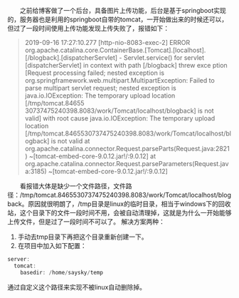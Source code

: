 &ensp;&ensp;&ensp;&ensp;之前给博客做了一个后台，具备图片上传功能，后台是基于springboot实现的，服务器也是利用的springboot自带的tomcat，一开始做出来的时候还可以，但过了一段时间使用上传功能发现上传失败了，报错如下：

> 2019-09-16 17:27:10.277 [http-nio-8083-exec-2] ERROR org.apache.catalina.core.ContainerBase.[Tomcat].[localhost].[/blogback].[dispatcherServlet] - Servlet.service() for servlet [dispatcherServlet] in context with path [/blogback] threw exce
ption [Request processing failed; nested exception is org.springframework.web.multipart.MultipartException: Failed to parse multipart servlet request; nested exception is java.io.IOException: The temporary upload location [/tmp/tomcat.84655
30737475240398.8083/work/Tomcat/localhost/blogback] is not valid] with root cause
java.io.IOException: The temporary upload location [/tmp/tomcat.8465530737475240398.8083/work/Tomcat/localhost/blogback] is not valid
        at org.apache.catalina.connector.Request.parseParts(Request.java:2821) ~[tomcat-embed-core-9.0.12.jar!/:9.0.12]
        at org.apache.catalina.connector.Request.parseParameters(Request.java:3185) ~[tomcat-embed-core-9.0.12.jar!/:9.0.12]

&ensp;&ensp;&ensp;&ensp;看报错大体是缺少一个文件路径，文件路径：/tmp/tomcat.8465530737475240398.8083/work/Tomcat/localhost/blogback。原因就很明朗了，/tmp目录是linux的临时目录，相当于windows下的回收站，这个目录下的文件一段时间不用，会被自动清理掉，这就是为什么一开始能够上传文件，但是过了一段时间不可以了。 解决方案两种：
1. 手动去tmp目录下再把这个目录重新创建一下。
2. 在项目中加入如下配置：

```java
server:
  tomcat:
    basedir: /home/saysky/temp
```
通过自定义这个路径来实现不被linux自动删除掉。

